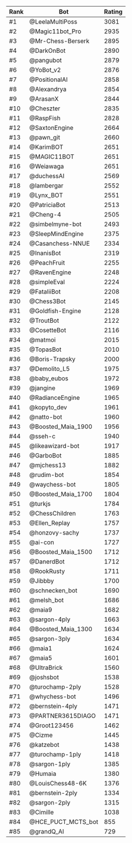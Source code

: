 Rank|Bot|Rating
---|---|---
#1|@LeelaMultiPoss|3081
#2|@Magic11bot_Pro|2935
#3|@Mr-Chess-Berserk|2895
#4|@DarkOnBot|2890
#5|@pangubot|2879
#6|@YoBot_v2|2876
#7|@PositionalAI|2858
#8|@Alexandrya|2854
#9|@ArasanX|2844
#10|@Cheszter|2835
#11|@RaspFish|2828
#12|@SaxtonEngine|2664
#13|@pawn_git|2660
#14|@KarimBOT|2651
#15|@MAGIC11BOT|2651
#16|@Weiawaga|2651
#17|@duchessAI|2569
#18|@lambergar|2552
#19|@Lynx_BOT|2551
#20|@PatriciaBot|2513
#21|@Cheng-4|2505
#22|@simbelmyne-bot|2493
#23|@SleepMindEngine|2375
#24|@Casanchess-NNUE|2334
#25|@InanisBot|2319
#26|@PeachFruit|2255
#27|@RavenEngine|2248
#28|@simpleEval|2224
#29|@FataliiBot|2208
#30|@Chess3Bot|2145
#31|@Goldfish-Engine|2128
#32|@TroutBot|2122
#33|@CosetteBot|2116
#34|@matmoi|2015
#35|@TopasBot|2010
#36|@Boris-Trapsky|2000
#37|@Demolito_L5|1975
#38|@baby_eubos|1972
#39|@jangine|1969
#40|@RadianceEngine|1965
#41|@kopyto_dev|1961
#42|@natto-bot|1960
#43|@Boosted_Maia_1900|1956
#44|@sseh-c|1940
#45|@likeawizard-bot|1917
#46|@GarboBot|1885
#47|@mjchess13|1882
#48|@rudim-bot|1854
#49|@waychess-bot|1805
#50|@Boosted_Maia_1700|1804
#51|@turkjs|1784
#52|@ChessChildren|1763
#53|@Ellen_Replay|1757
#54|@honzovy-sachy|1737
#55|@ai-con|1727
#56|@Boosted_Maia_1500|1712
#57|@DanerdBot|1712
#58|@RookRusty|1711
#59|@Jibbby|1700
#60|@schnecken_bot|1690
#61|@melsh_bot|1686
#62|@maia9|1682
#63|@sargon-4ply|1663
#64|@Boosted_Maia_1300|1634
#65|@sargon-3ply|1634
#66|@maia1|1624
#67|@maia5|1601
#68|@UltraBrick|1560
#69|@joshsbot|1538
#70|@turochamp-2ply|1528
#71|@whychess-bot|1496
#72|@bernstein-4ply|1471
#73|@PARTNER3615DIAGO|1471
#74|@Groot123456|1462
#75|@Cizme|1445
#76|@katzebot|1438
#77|@turochamp-1ply|1418
#78|@sargon-1ply|1385
#79|@Humaia|1380
#80|@LouisChess48-6K|1376
#81|@bernstein-2ply|1334
#82|@sargon-2ply|1315
#83|@Cimille|1038
#84|@HCE_PUCT_MCTS_bot|855
#85|@grandQ_AI|729
